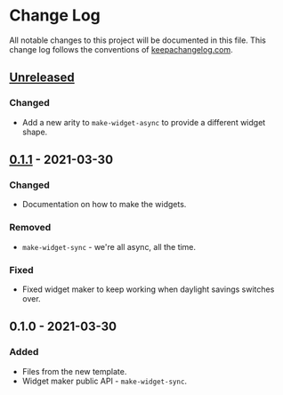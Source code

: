 # Change Log
All notable changes to this project will be documented in this file. This change log follows the conventions of [keepachangelog.com](http://keepachangelog.com/).

## [Unreleased]
### Changed
- Add a new arity to `make-widget-async` to provide a different widget shape.

## [0.1.1] - 2021-03-30
### Changed
- Documentation on how to make the widgets.

### Removed
- `make-widget-sync` - we're all async, all the time.

### Fixed
- Fixed widget maker to keep working when daylight savings switches over.

## 0.1.0 - 2021-03-30
### Added
- Files from the new template.
- Widget maker public API - `make-widget-sync`.

[Unreleased]: https://github.com/your-name/spike-crux/compare/0.1.1...HEAD
[0.1.1]: https://github.com/your-name/spike-crux/compare/0.1.0...0.1.1
